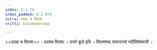 ```yaml
---
index: 4.2.74
index_padded: 4.2.074
sutra: उदक् च विपाशः
vritti: balamanorama

---
```

<<उदक् च विपाशः>> - उदक्च विपाशः । उत्तरे कूले इति । विपाश्शब्दः शकारान्तो नदीविशेषवाची ।